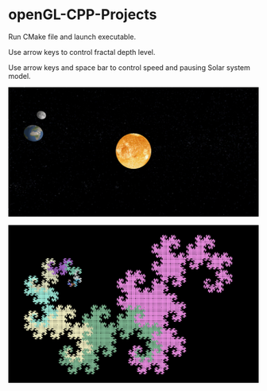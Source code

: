 # openGL-CPP-Projects

Run CMake file and launch executable.

Use arrow keys to control fractal depth level.

Use arrow keys and space bar to control speed and pausing Solar system model.


![Alt text](/photos/solarSystem.png?raw=true "Solar System")

![Alt text](/photos/fractal.png?raw=true "Fractal")
